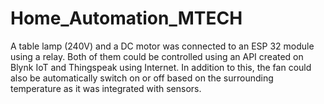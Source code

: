 # Home_Automation_MTECH
A table lamp (240V) and a DC motor was connected to an ESP 32 module using a relay. Both of them could be controlled using an API created on Blynk IoT and Thingspeak using Internet. In addition to this, the fan could also be automatically switch on or off based on the surrounding temperature as it was integrated with sensors.
